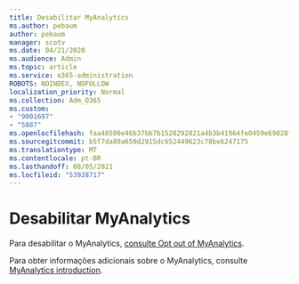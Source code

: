 ```yaml
---
title: Desabilitar MyAnalytics
ms.author: pebaum
author: pebaum
manager: scotv
ms.date: 04/21/2020
ms.audience: Admin
ms.topic: article
ms.service: o365-administration
ROBOTS: NOINDEX, NOFOLLOW
localization_priority: Normal
ms.collection: Adm_O365
ms.custom:
- "9001697"
- "5887"
ms.openlocfilehash: faa48500e46b37bb7b1528292821a4b3b41964fe0459e69028f990aa10a81fd8
ms.sourcegitcommit: b5f7da89a650d2915dc652449623c78be6247175
ms.translationtype: MT
ms.contentlocale: pt-BR
ms.lasthandoff: 08/05/2021
ms.locfileid: "53928717"
---
```

# <a name="disable-myanalytics"></a>Desabilitar MyAnalytics

Para desabilitar o MyAnalytics, [consulte Opt out of MyAnalytics](https://docs.microsoft.com/workplace-analytics/myanalytics/use/opt-out-of-mya). 

Para obter informações adicionais sobre o MyAnalytics, consulte [MyAnalytics introduction](https://docs.microsoft.com/workplace-analytics/myanalytics/mya-landing-page).
